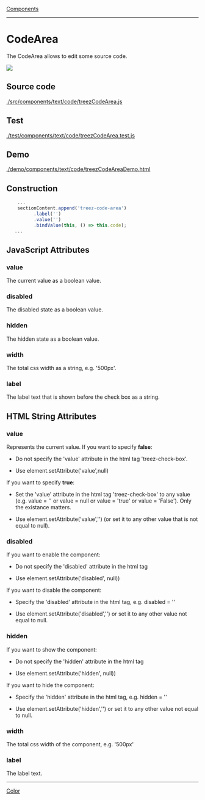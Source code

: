 [Components](../components.md)

----

# CodeArea
		
The CodeArea allows to edit some source code. 
	
![](../../images/treez_code_area.png)
		
## Source code

[./src/components/text/code/treezCodeArea.js](../../../src/components/text/code/treezCodeArea.js)

## Test

[./test/components/text/code/treezCodeArea.test.js](../../../test/components/text/code/treezCodeArea.test.js)

## Demo

[./demo/components/text/code/treezCodeAreaDemo.html](../../../demo/components/text/code/treezCodeAreaDemo.html)

## Construction

```javascript
    ...
    sectionContent.append('treez-code-area')
		  .label('')		  
		  .value('')		
		  .bindValue(this, () => this.code);	
   ...
```

## JavaScript Attributes

### value

The current value as a boolean value. 

### disabled

The disabled state as a boolean value. 

### hidden

The hidden state as a boolean value.

### width

The total css width as a string, e.g. '500px'.

### label

The label text that is shown before the check box as a string.

## HTML String Attributes

### value

Represents the current value. If you want to specify **false**:

* Do not specify the 'value' attribute in the html tag 'treez-check-box'.

* Use element.setAttribute('value',null)

If you want to specify **true**:

* Set the 'value' attribute in the html tag 'treez-check-box' to any value (e.g. value = '' or value = null or value = 'true' or value = 'False'). Only the existance matters.

* Use element.setAttribute('value','') (or set it to any other value that is not equal to null). 

### disabled

If you want to enable the component:

* Do not specify the 'disabled' attribute in the html tag

* Use element.setAttribute('disabled', null)) 

If you want to disable the component:

* Specify the 'disabled' attribute in the html tag, e.g. disabled = ''

* Use element.setAttribute('disabled','') or set it to any other value not equal to null. 

### hidden

If you want to show the component:

* Do not specify the 'hidden' attribute in the html tag

* Use element.setAttribute('hidden', null)) 

If you want to hide the component:

* Specify the 'hidden' attribute in the html tag, e.g. hidden = ''

* Use element.setAttribute('hidden','') or set it to any other value not equal to null. 

### width

The total css width of the component, e.g. '500px'

### label

The label text.

 


----

[Color](../../color/Color.md)
